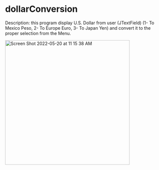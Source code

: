 # dollarConversion

Description:  this program display  U.S. Dollar from user (JTextField)  (1- To Mexico Peso, 2- To Europe Euro, 3- To Japan Yen) and convert it to the proper selection from the Menu. 

<img width="403" alt="Screen Shot 2022-05-20 at 11 15 38 AM" src="https://user-images.githubusercontent.com/91497158/169588659-fcc4ac80-14d3-43dc-9a9a-0c7f98db29e4.png">
